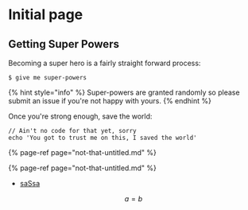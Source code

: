 # Initial page

## Getting Super Powers

Becoming a super hero is a fairly straight forward process:

```
$ give me super-powers
```

{% hint style="info" %}
 Super-powers are granted randomly so please submit an issue if you're not happy with yours.
{% endhint %}

Once you're strong enough, save the world:

```
// Ain't no code for that yet, sorry
echo 'You got to trust me on this, I saved the world'
```

{% page-ref page="not-that-untitled.md" %}

{% page-ref page="not-that-untitled.md" %}

* [saSsa](hello/dude.md)

$$
a = b
$$

